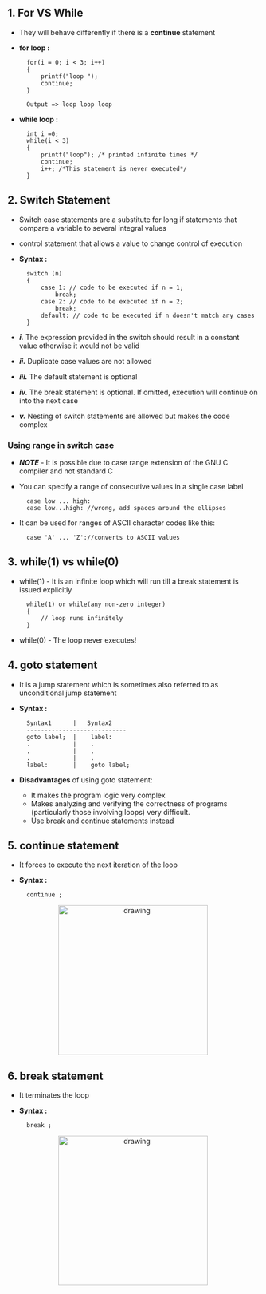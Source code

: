 ## 1. For VS While

- They will behave differently if there is a **continue** statement
- **for loop :**

        for(i = 0; i < 3; i++)
        {
            printf("loop ");
            continue;
        } 

        Output => loop loop loop
- **while loop :**

        int i =0;
        while(i < 3)
        {
            printf("loop"); /* printed infinite times */
            continue;
            i++; /*This statement is never executed*/
        } 

## 2. Switch Statement
- Switch case statements are a substitute for long if statements that compare a variable to several integral values
- control statement that allows a value to change control of execution
- **Syntax :**

        switch (n)
        {
            case 1: // code to be executed if n = 1;
                break;
            case 2: // code to be executed if n = 2;
                break;
            default: // code to be executed if n doesn't match any cases
        }

- ***i.*** The expression provided in the switch should result in a constant value otherwise it would not be valid
- ***ii.*** Duplicate case values are not allowed
- ***iii.*** The default statement is optional
- ***iv.*** The break statement is optional. If omitted, execution will continue on into the next case
- ***v.*** Nesting of switch statements are allowed but makes the code complex

### Using range in switch case
- ***NOTE*** - It is possible due to case range extension of the GNU C compiler and not standard C 
- You can specify a range of consecutive values in a single case label

        case low ... high:
        case low...high: //wrong, add spaces around the ellipses

- It can be used for ranges of ASCII character codes like this:

        case 'A' ... 'Z'://converts to ASCII values

## 3. while(1) vs while(0)
- while(1) - It is an infinite loop which will run till a break statement is issued explicitly

        while(1) or while(any non-zero integer)
        { 
            // loop runs infinitely
        }

- while(0) - The loop never executes!

## 4. goto statement
- It is a jump statement which is sometimes also referred to as unconditional jump statement
- **Syntax :** 

        Syntax1      |   Syntax2
        ----------------------------
        goto label;  |    label:  
        .            |    .
        .            |    .
        .            |    .
        label:       |    goto label;

- **Disadvantages** of using goto statement:
    - It makes the program logic very complex
    - Makes analyzing and verifying the correctness of programs (particularly those involving loops) very difficult.
    - Use break and continue statements instead

## 5. continue statement
- It forces to execute the next iteration of the loop
- **Syntax :** 

        continue ;

<p align="center"><img src="https://media.geeksforgeeks.org/wp-content/uploads/continue.png" alt="drawing" width="300"/></p>


## 6. break statement
- It terminates the loop
- **Syntax :** 

        break ;

<p align="center"><img src="https://media.geeksforgeeks.org/wp-content/uploads/break.png" alt="drawing" width="300"/></p>
